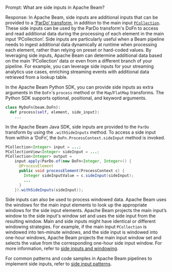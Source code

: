 Prompt:
What are side inputs in Apache Beam?

Response:
In Apache Beam, side inputs are additional inputs that can be provided to a [‘ParDo’ transform](https://beam.apache.org/documentation/programming-guide/#pardo), in addition to the main input  [`PCollection`](https://beam.apache.org/documentation/basics/#pcollection). These side inputs can be used by the ParDo transform's DoFn to access and read additional data during the processing of each element in the main input ‘PCollection’.
Side inputs are particularly useful when a Beam pipeline needs to ingest additional data dynamically at runtime when processing each element, rather than relying on preset or hard-coded values. By leveraging side inputs, Apache Beam can determine additional data based on the main 'PCollection' data or even from a different branch of your pipeline. For example, you can leverage side inputs for your streaming analytics use cases, enriching streaming events with additional data retrieved from a lookup table.

In the Apache Beam Python SDK, you can provide side inputs as extra arguments in the `DoFn`'s `process` method or the `Map`/`FlatMap` transforms. The Python SDK supports optional, positional, and keyword arguments.

```python
class MyDoFn(beam.DoFn):
  def process(self, element, side_input):
    ...
```

In the Apache Beam Java SDK, side inputs are provided to the `ParDo` transform by using the `.withSideInputs` method. To access a side input from within a ‘DoFn’, the `DoFn.ProcessContext.sideInput` method is invoked.

```java
PCollection<Integer> input = ...;
PCollectionView<Integer> sideInput = ...;
PCollection<Integer> output =
    input.apply(ParDo.of(new DoFn<Integer, Integer>() {
      @ProcessElement
      public void processElement(ProcessContext c) {
        Integer sideInputValue = c.sideInput(sideInput);
        ...
      }
    }).withSideInputs(sideInput));
```

Side inputs can also be used to process windowed data. Apache Beam uses the windows for the main input elements to look up the appropriate windows for the side input elements. Apache Beam projects the main input’s window to the side input's window set and uses the side input from the resulting window. Main and side inputs might have identical or different windowing strategies.
For example, if the main input `PCollection` is windowed into ten-minute windows, and the side input is windowed into one-hour windows, Apache Beam projects the main input window set and selects the value from the corresponding one-hour side input window. For more information, refer to [side inputs and windowing](https://beam.apache.org/documentation/programming-guide/#side-inputs-windowing).

For common patterns and code samples in Apache Beam pipelines to implement side inputs, refer to [side input patterns](https://beam.apache.org/documentation/patterns/side-inputs/).
